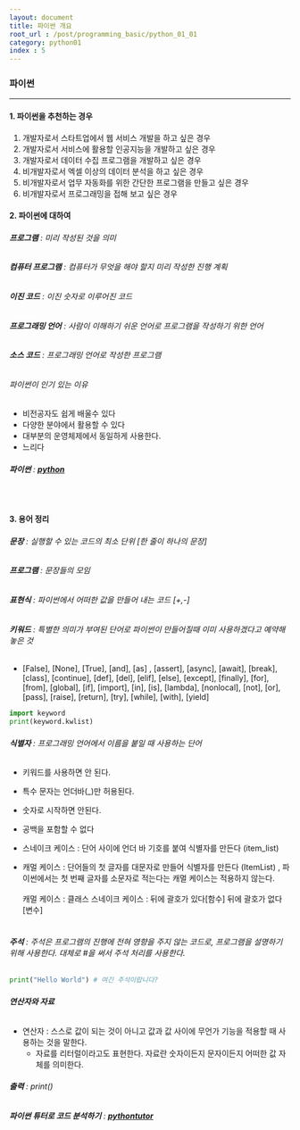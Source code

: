 ```yaml
---
layout: document
title: 파이썬 개요
root_url : /post/programming_basic/python_01_01
category: python01
index : 5
---
```


### **파이썬**
<hr/>

#### **1. 파이썬을 추천하는 경우**

1. 개발자로서 스타트업에서 웹 서비스 개발을 하고 싶은 경우
2. 개발자로서 서비스에 활용할 인공지능을 개발하고 싶은 경우
3. 개발자로서 데이터 수집 프로그램을 개발하고 싶은 경우
4. 비개발자로서 엑셀 이상의 데이터 분석을 하고 싶은 경우
5. 비개발자로서 업무 자동화를 위한 간단한 프로그램을 만들고 싶은 경우
6. 비개발자로서 프로그래밍을 접해 보고 싶은 경우

#### **2. 파이썬에 대하여**
###### **프로그램** : 미리 작성된 것을 의미   
###### **컴퓨터 프로그램** : 컴퓨터가 무엇을 해야 할지 미리 작성한 진행 계획 
###### **이진 코드** : 이진 숫자로 이루어진 코드  
###### **프로그래밍 언어** : 사람이 이해하기 쉬운 언어로 프로그램을 작성하기 위한 언어
###### **소스 코드** : 프로그래밍 언어로 작성한 프로그램
###### 파이썬이 인기 있는 이유
- 비전공자도 쉽게 배울수 있다
- 다양한 분야에서 활용할 수 있다
- 대부분의 운영체제에서 동일하게 사용한다.
- 느리다

###### **파이썬** : [**python**](https://www.python.org/)

<br/>

#### **3. 용어 정리**

###### **문장** : 실행할 수 있는 코드의 최소 단위 [한 줄이 하나의 문장]
###### **프로그램** : 문장들의 모임   

###### **표현식** : 파이썬에서 어떠한 값을 만들어 내는 코드 [+,-]
###### **키워드** : 특별한 의미가 부여된 단어로 파이썬이 만들어질때 이미 사용하겠다고 예약해 놓은 것
- [False], [None], [True], [and], [as] , [assert], [async], [await], [break], [class], [continue], [def], [del], [elif], [else], [except], [finally], [for], [from], [global], [if], [import], [in], [is], [lambda], [nonlocal], [not], [or], [pass], [raise], [return], [try], [while], [with], [yield]

```py
import keyword
print(keyword.kwlist)
```

###### **식별자** : 프로그래밍 언어에서 이름을 붙일 때 사용하는 단어
- 키워드를 사용하면 안 된다.
- 특수 문자는 언더바(_)만 허용된다.
- 숫자로 시작하면 안된다.
- 공백을 포함할 수 없다

- 스네이크 케이스 : 단어 사이에 언더 바 기호를 붙여 식별자를 만든다 (item_list)
- 캐멀 케이스 : 단어들의 첫 글자를 대문자로 만들어 식별자를 만든다 (ItemList) , 파이썬에서는 첫 번째 글자를 소문자로 적는다는 캐멀 케이스는 적용하지 않는다.
    <br/>
    <br/>
캐멀 케이스 : 클래스
스네이크 케이스 : 뒤에 괄호가 있다[함수] 뒤에 괄호가 없다[변수]
    <br/>
    <br/>

###### **주석** : 주석은 프로그램의 진행에 전혀 영향을 주지 않는 코드로, 프로그램을 설명하기 위해 사용한다. 대체로 #을 써서 주석 처리를 사용한다.

```py
print("Hello World") # 여긴 주석이랍니다?
```

###### **연산자와 자료**

- 연산자 : 스스로 값이 되는 것이 아니고 값과 값 사이에 무언가 기능을 적용할 때 사용하는 것을 말한다.
  - 자료를 리터럴이라고도 표현한다. 자료란 숫자이든지 문자이든지 어떠한 값 자체를 의미한다.

###### **출력** : print()


###### **파이썬 튜터로 코드 분석하기** : [**pythontutor**](https://pythontutor.com/visualize.html)

<br/>

